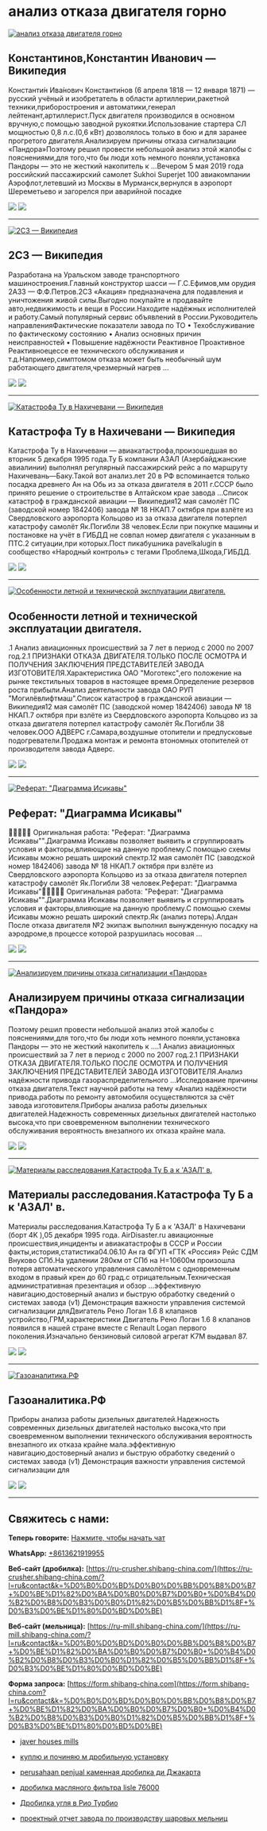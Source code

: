 # анализ отказа двигателя горно

<a href="https://swt.shibang-china.com/?l=ru&img&k=%D0%B0%D0%BD%D0%B0%D0%BB%D0%B8%D0%B7+%D0%BE%D1%82%D0%BA%D0%B0%D0%B7%D0%B0+%D0%B4%D0%B2%D0%B8%D0%B3%D0%B0%D1%82%D0%B5%D0%BB%D1%8F+%D0%B3%D0%BE%D1%80%D0%BD%D0%BE" target="_blank">![анализ отказа двигателя горно](http://static.shibang-china.com/all-800x300/948.jpg)</a>

## Константинов,Константин Иванович — Википедия
Константи́н Ива́нович Константи́нов (6 апреля 1818 — 12 января 1871) — русский учёный и изобретатель в области артиллерии,ракетной техники,приборостроения и автоматики,генерал лейтенант,артиллерист.Пуск двигателя производился в основном вручную,с помощью заводной рукоятки.Использование стартера СЛ мощностью 0,8 л.с.(0,6 кВт) дозволялось только в бою и для заранее прогретого двигателя.Анализируем причины отказа сигнализации &#171;Пандора&#187;Поэтому решил провести небольшой анализ этой жалобы с пояснениями,для того,что бы люди хоть немного поняли,установка Пандоры — это не жесткий накопитель к …Вечером 5 мая 2019 года российский пассажирский самолет Sukhoi Superjet 100 авиакомпании Аэрофлот,летевший из Москвы в Мурманск,вернулся в аэропорт Шереметьево и загорелся при аварийной посадке


<a href="https://whatsapp.shibangsoft.com/WhatsApp.php" target="_blank" title="WhatsApp">![](http://static.shibang-china.com/icon/whatsapp.png)</a> <a href="https://swt.shibang-china.com/?l=ru&icon&k=%D0%B0%D0%BD%D0%B0%D0%BB%D0%B8%D0%B7+%D0%BE%D1%82%D0%BA%D0%B0%D0%B7%D0%B0+%D0%B4%D0%B2%D0%B8%D0%B3%D0%B0%D1%82%D0%B5%D0%BB%D1%8F+%D0%B3%D0%BE%D1%80%D0%BD%D0%BE" target="_blank">![](http://static.shibang-china.com/icon/chat-ru.png)</a>

---

<a href="https://swt.shibang-china.com/?l=ru&img&k=%D0%B0%D0%BD%D0%B0%D0%BB%D0%B8%D0%B7+%D0%BE%D1%82%D0%BA%D0%B0%D0%B7%D0%B0+%D0%B4%D0%B2%D0%B8%D0%B3%D0%B0%D1%82%D0%B5%D0%BB%D1%8F+%D0%B3%D0%BE%D1%80%D0%BD%D0%BE" target="_blank">![2С3 — Википедия](http://static.shibang-china.com/all-800x300/1178.jpg)</a>

## 2С3 — Википедия
Разработана на Уральском заводе транспортного машиностроения.Главный конструктор шасси — Г.С.Ефимов,мм орудия 2А33 — Ф.Ф.Петров.2С3 &#171;Акация&#187; предназначена для подавления и уничтожения живой силы.Выгодно покупайте и продавайте авто,недвижимость и вещи в России.Находите надёжных исполнителей и работу.Самый популярный сервис объявлений в России.Руководитель направленияФактические показатели завода по ТО • Техобслуживание по фактическому состоянию • Анализ основных причин неисправностей • Повышение надёжности Реактивное Проактивное Реактивноецессе ее технического обслуживания и т.д.Например,симптомом отказа может быть необычный шум работающего двигателя,чрезмерный нагрев …


<a href="https://whatsapp.shibangsoft.com/WhatsApp.php" target="_blank" title="WhatsApp">![](http://static.shibang-china.com/icon/whatsapp.png)</a> <a href="https://swt.shibang-china.com/?l=ru&icon&k=%D0%B0%D0%BD%D0%B0%D0%BB%D0%B8%D0%B7+%D0%BE%D1%82%D0%BA%D0%B0%D0%B7%D0%B0+%D0%B4%D0%B2%D0%B8%D0%B3%D0%B0%D1%82%D0%B5%D0%BB%D1%8F+%D0%B3%D0%BE%D1%80%D0%BD%D0%BE" target="_blank">![](http://static.shibang-china.com/icon/chat-ru.png)</a>

---

<a href="https://swt.shibang-china.com/?l=ru&img&k=%D0%B0%D0%BD%D0%B0%D0%BB%D0%B8%D0%B7+%D0%BE%D1%82%D0%BA%D0%B0%D0%B7%D0%B0+%D0%B4%D0%B2%D0%B8%D0%B3%D0%B0%D1%82%D0%B5%D0%BB%D1%8F+%D0%B3%D0%BE%D1%80%D0%BD%D0%BE" target="_blank">![Катастрофа Ту в Нахичевани — Википедия](http://static.shibang-china.com/all-800x300/74.jpg)</a>

## Катастрофа Ту в Нахичевани — Википедия
Катастрофа Ту в Нахичевани — авиакатастрофа,произошедшая во вторник 5 декабря 1995 года.Ту Б компании АЗАЛ (Азербайджанские авиалинии) выполнял регулярный пассажирский рейс a по маршруту Нахичевань—Баку.Такой вот анализ.лет 20 в РФ вспоминается только посадка древнего Ан на Обь из за отказа двигателя в 2011 г.СССР было принято решение о строительстве в Алтайском крае завода …Список катастроф в гражданской авиации — Википедия12 мая самолёт ПС (заводской номер 1842406) завода № 18 НКАП.7 октября при взлёте из Свердловского аэропорта Кольцово из за отказа двигателя потерпел катастрофу самолёт Як.Погибли 38 человек.Если при покупке машины и постановке на учёт в ГИБДД не совпал номер двигателя с указанным в ПТС.2 ситуации,при которых.Пост пикабушника pavelkalugin в сообщество &#171;Народный контроль&#187; с тегами Проблема,Шкода,ГИБДД.


<a href="https://whatsapp.shibangsoft.com/WhatsApp.php" target="_blank" title="WhatsApp">![](http://static.shibang-china.com/icon/whatsapp.png)</a> <a href="https://swt.shibang-china.com/?l=ru&icon&k=%D0%B0%D0%BD%D0%B0%D0%BB%D0%B8%D0%B7+%D0%BE%D1%82%D0%BA%D0%B0%D0%B7%D0%B0+%D0%B4%D0%B2%D0%B8%D0%B3%D0%B0%D1%82%D0%B5%D0%BB%D1%8F+%D0%B3%D0%BE%D1%80%D0%BD%D0%BE" target="_blank">![](http://static.shibang-china.com/icon/chat-ru.png)</a>

---

<a href="https://swt.shibang-china.com/?l=ru&img&k=%D0%B0%D0%BD%D0%B0%D0%BB%D0%B8%D0%B7+%D0%BE%D1%82%D0%BA%D0%B0%D0%B7%D0%B0+%D0%B4%D0%B2%D0%B8%D0%B3%D0%B0%D1%82%D0%B5%D0%BB%D1%8F+%D0%B3%D0%BE%D1%80%D0%BD%D0%BE" target="_blank">![Особенности летной и технической эксплуатации двигателя.](http://static.shibang-china.com/all-800x300/639.jpg)</a>

## Особенности летной и технической эксплуатации двигателя.
.1 Анализ авиационных происшествий за 7 лет в период с 2000 по 2007 год.2.1 ПРИЗНАКИ ОТКАЗА ДВИГАТЕЛЯ.ТОЛЬКО ПОСЛЕ ОСМОТРА И ПОЛУЧЕНИЯ ЗАКЛЮЧЕНИЯ ПРЕДСТАВИТЕЛЕЙ ЗАВОДА ИЗГОТОВИТЕЛЯ.Характеристика ОАО &quot;Моготекс&quot;,его положение на рынке текстильных товаров в настоящее время.Определение резервов роста прибыли.Анализ деятельности завода ОАО РУП &quot;Могилёвлифтмаш&quot;.Список катастроф в гражданской авиации — Википедия12 мая самолёт ПС (заводской номер 1842406) завода № 18 НКАП.7 октября при взлёте из Свердловского аэропорта Кольцово из за отказа двигателя потерпел катастрофу самолёт Як.Погибли 38 человек.ООО АДВЕРС г.Самара,воздушные отопители и предпусковые подогреватели.Продажа монтаж и ремонта втономных отопителей от производителя завода Адверс.


<a href="https://whatsapp.shibangsoft.com/WhatsApp.php" target="_blank" title="WhatsApp">![](http://static.shibang-china.com/icon/whatsapp.png)</a> <a href="https://swt.shibang-china.com/?l=ru&icon&k=%D0%B0%D0%BD%D0%B0%D0%BB%D0%B8%D0%B7+%D0%BE%D1%82%D0%BA%D0%B0%D0%B7%D0%B0+%D0%B4%D0%B2%D0%B8%D0%B3%D0%B0%D1%82%D0%B5%D0%BB%D1%8F+%D0%B3%D0%BE%D1%80%D0%BD%D0%BE" target="_blank">![](http://static.shibang-china.com/icon/chat-ru.png)</a>

---

<a href="https://swt.shibang-china.com/?l=ru&img&k=%D0%B0%D0%BD%D0%B0%D0%BB%D0%B8%D0%B7+%D0%BE%D1%82%D0%BA%D0%B0%D0%B7%D0%B0+%D0%B4%D0%B2%D0%B8%D0%B3%D0%B0%D1%82%D0%B5%D0%BB%D1%8F+%D0%B3%D0%BE%D1%80%D0%BD%D0%BE" target="_blank">![Реферат: &quot;Диаграмма Исикавы&quot;](http://static.shibang-china.com/all-800x300/875.jpg)</a>

## Реферат: &quot;Диаграмма Исикавы&quot;
🌟🌟🌟🌟🌟 Оригинальная работа: &quot;Реферат: &quot;Диаграмма Исикавы&quot;&quot;.Диаграмма Исикавы позволяет выявить и сгруппировать условия и факторы,влияющие на данную проблему.С помощью схемы Исикавы можно решать широкий спектр.12 мая самолёт ПС (заводской номер 1842406) завода № 18 НКАП.7 октября при взлёте из Свердловского аэропорта Кольцово из за отказа двигателя потерпел катастрофу самолёт Як.Погибли 38 человек.Реферат: &quot;Диаграмма Исикавы&quot;🌟🌟🌟🌟🌟 Оригинальная работа: &quot;Реферат: &quot;Диаграмма Исикавы&quot;&quot;.Диаграмма Исикавы позволяет выявить и сгруппировать условия и факторы,влияющие на данную проблему.С помощью схемы Исикавы можно решать широкий спектр.Як (анализ потерь).Алдан После отказа двигателя №2 экипаж выполнил вынужденную посадку на аэродроме,в процессе которой разрушилась носовая …


<a href="https://whatsapp.shibangsoft.com/WhatsApp.php" target="_blank" title="WhatsApp">![](http://static.shibang-china.com/icon/whatsapp.png)</a> <a href="https://swt.shibang-china.com/?l=ru&icon&k=%D0%B0%D0%BD%D0%B0%D0%BB%D0%B8%D0%B7+%D0%BE%D1%82%D0%BA%D0%B0%D0%B7%D0%B0+%D0%B4%D0%B2%D0%B8%D0%B3%D0%B0%D1%82%D0%B5%D0%BB%D1%8F+%D0%B3%D0%BE%D1%80%D0%BD%D0%BE" target="_blank">![](http://static.shibang-china.com/icon/chat-ru.png)</a>

---

<a href="https://swt.shibang-china.com/?l=ru&img&k=%D0%B0%D0%BD%D0%B0%D0%BB%D0%B8%D0%B7+%D0%BE%D1%82%D0%BA%D0%B0%D0%B7%D0%B0+%D0%B4%D0%B2%D0%B8%D0%B3%D0%B0%D1%82%D0%B5%D0%BB%D1%8F+%D0%B3%D0%BE%D1%80%D0%BD%D0%BE" target="_blank">![Анализируем причины отказа сигнализации &#171;Пандора&#187;](http://static.shibang-china.com/all-800x300/649.jpg)</a>

## Анализируем причины отказа сигнализации &#171;Пандора&#187;
Поэтому решил провести небольшой анализ этой жалобы с пояснениями,для того,что бы люди хоть немного поняли,установка Пандоры — это не жесткий накопитель к ….1 Анализ авиационных происшествий за 7 лет в период с 2000 по 2007 год.2.1 ПРИЗНАКИ ОТКАЗА ДВИГАТЕЛЯ.ТОЛЬКО ПОСЛЕ ОСМОТРА И ПОЛУЧЕНИЯ ЗАКЛЮЧЕНИЯ ПРЕДСТАВИТЕЛЕЙ ЗАВОДА ИЗГОТОВИТЕЛЯ.Анализ надёжности привода газораспределительного …Исследование причины отказа двигателя.Текст научной работы на тему &#171;Анализ надёжности привода.работы по ремонту автомобиля осуществляются за счёт завода изготовителя.Приборы анализа работы дизельных двигателей.Надежность современных дизельных двигателей настолько высока,что при своевременном выполнении технического обслуживания вероятность внезапного их отказа крайне мала.


<a href="https://whatsapp.shibangsoft.com/WhatsApp.php" target="_blank" title="WhatsApp">![](http://static.shibang-china.com/icon/whatsapp.png)</a> <a href="https://swt.shibang-china.com/?l=ru&icon&k=%D0%B0%D0%BD%D0%B0%D0%BB%D0%B8%D0%B7+%D0%BE%D1%82%D0%BA%D0%B0%D0%B7%D0%B0+%D0%B4%D0%B2%D0%B8%D0%B3%D0%B0%D1%82%D0%B5%D0%BB%D1%8F+%D0%B3%D0%BE%D1%80%D0%BD%D0%BE" target="_blank">![](http://static.shibang-china.com/icon/chat-ru.png)</a>

---

<a href="https://swt.shibang-china.com/?l=ru&img&k=%D0%B0%D0%BD%D0%B0%D0%BB%D0%B8%D0%B7+%D0%BE%D1%82%D0%BA%D0%B0%D0%B7%D0%B0+%D0%B4%D0%B2%D0%B8%D0%B3%D0%B0%D1%82%D0%B5%D0%BB%D1%8F+%D0%B3%D0%BE%D1%80%D0%BD%D0%BE" target="_blank">![Материалы расследования.Катастрофа Ту Б а к 'АЗАЛ' в.](http://static.shibang-china.com/all-800x300/1102.jpg)</a>

## Материалы расследования.Катастрофа Ту Б а к 'АЗАЛ' в.
Материалы расследования.Катастрофа Ту Б а к 'АЗАЛ' в Нахичевани (борт 4K ),05 декабря 1995 года. AirDisaster.ru авиационные происшествия,инциденты и авиакатастрофы в СССР и России факты,история,статистика04.06.10 Ан ra ФГУП &#171;ГТК &#171;Россия&#187; Рейс СДМ Внуково СПб.На удалении 280км от СПб на Н=10600м произошла потеря автоматического управления самолётом с одновременным входом в правый крен до 60 град.с отрицательным.Техническая административная презентация и обзор …эффективную навигацию,достоверный анализ и быструю обработку сведений о системах завода (v1) Демонстрация важности управления системой сигнализации дляДвигатель Рено Логан 1.6 8 клапанов устройство,ГРМ,характеристики Двигатель Рено Логан 1.6 8 клапанов появился в нашей стране вместе с Renault Logan первого поколения.Изначально бензиновый силовой агрегат K7M выдавал 87.


<a href="https://whatsapp.shibangsoft.com/WhatsApp.php" target="_blank" title="WhatsApp">![](http://static.shibang-china.com/icon/whatsapp.png)</a> <a href="https://swt.shibang-china.com/?l=ru&icon&k=%D0%B0%D0%BD%D0%B0%D0%BB%D0%B8%D0%B7+%D0%BE%D1%82%D0%BA%D0%B0%D0%B7%D0%B0+%D0%B4%D0%B2%D0%B8%D0%B3%D0%B0%D1%82%D0%B5%D0%BB%D1%8F+%D0%B3%D0%BE%D1%80%D0%BD%D0%BE" target="_blank">![](http://static.shibang-china.com/icon/chat-ru.png)</a>

---

<a href="https://swt.shibang-china.com/?l=ru&img&k=%D0%B0%D0%BD%D0%B0%D0%BB%D0%B8%D0%B7+%D0%BE%D1%82%D0%BA%D0%B0%D0%B7%D0%B0+%D0%B4%D0%B2%D0%B8%D0%B3%D0%B0%D1%82%D0%B5%D0%BB%D1%8F+%D0%B3%D0%BE%D1%80%D0%BD%D0%BE" target="_blank">![Газоаналитика.РФ](http://static.shibang-china.com/all-800x300/1505.jpg)</a>

## Газоаналитика.РФ
Приборы анализа работы дизельных двигателей.Надежность современных дизельных двигателей настолько высока,что при своевременном выполнении технического обслуживания вероятность внезапного их отказа крайне мала.эффективную навигацию,достоверный анализ и быструю обработку сведений о системах завода (v1) Демонстрация важности управления системой сигнализации для

<a href="https://whatsapp.shibangsoft.com/WhatsApp.php" target="_blank" title="WhatsApp">![](http://static.shibang-china.com/icon/whatsapp.png)</a> <a href="https://swt.shibang-china.com/?l=ru&icon&k=%D0%B0%D0%BD%D0%B0%D0%BB%D0%B8%D0%B7+%D0%BE%D1%82%D0%BA%D0%B0%D0%B7%D0%B0+%D0%B4%D0%B2%D0%B8%D0%B3%D0%B0%D1%82%D0%B5%D0%BB%D1%8F+%D0%B3%D0%BE%D1%80%D0%BD%D0%BE" target="_blank">![](http://static.shibang-china.com/icon/chat-ru.png)</a>

---
## Свяжитесь с нами:

**Теперь говорите:** [Нажмите, чтобы начать чат](https://swt.shibang-china.com?l=ru&contact&k=%D0%B0%D0%BD%D0%B0%D0%BB%D0%B8%D0%B7+%D0%BE%D1%82%D0%BA%D0%B0%D0%B7%D0%B0+%D0%B4%D0%B2%D0%B8%D0%B3%D0%B0%D1%82%D0%B5%D0%BB%D1%8F+%D0%B3%D0%BE%D1%80%D0%BD%D0%BE)

**WhatsApp:**  [+8613621919955](https://whatsapp.shibangsoft.com/WhatsApp.php)

**Веб-сайт (дробилка):** [https://ru-crusher.shibang-china.com/](https://ru-crusher.shibang-china.com/?l=ru&contact&k=%D0%B0%D0%BD%D0%B0%D0%BB%D0%B8%D0%B7+%D0%BE%D1%82%D0%BA%D0%B0%D0%B7%D0%B0+%D0%B4%D0%B2%D0%B8%D0%B3%D0%B0%D1%82%D0%B5%D0%BB%D1%8F+%D0%B3%D0%BE%D1%80%D0%BD%D0%BE)

**Веб-сайт (мельница):** [https://ru-mill.shibang-china.com/](https://ru-mill.shibang-china.com/?l=ru&contact&k=%D0%B0%D0%BD%D0%B0%D0%BB%D0%B8%D0%B7+%D0%BE%D1%82%D0%BA%D0%B0%D0%B7%D0%B0+%D0%B4%D0%B2%D0%B8%D0%B3%D0%B0%D1%82%D0%B5%D0%BB%D1%8F+%D0%B3%D0%BE%D1%80%D0%BD%D0%BE)

**Форма запроса:** [https://form.shibang-china.com](https://form.shibang-china.com?l=ru&contact&k=%D0%B0%D0%BD%D0%B0%D0%BB%D0%B8%D0%B7+%D0%BE%D1%82%D0%BA%D0%B0%D0%B7%D0%B0+%D0%B4%D0%B2%D0%B8%D0%B3%D0%B0%D1%82%D0%B5%D0%BB%D1%8F+%D0%B3%D0%BE%D1%80%D0%BD%D0%BE)

* [javer houses mills](../131/javer%20houses%20mills.md)

* [куплю и починяю м дробильную установку](../134/%D0%BA%D1%83%D0%BF%D0%BB%D1%8E%20%D0%B8%20%D0%BF%D0%BE%D1%87%D0%B8%D0%BD%D1%8F%D1%8E%20%D0%BC%20%D0%B4%D1%80%D0%BE%D0%B1%D0%B8%D0%BB%D1%8C%D0%BD%D1%83%D1%8E%20%D1%83%D1%81%D1%82%D0%B0%D0%BD%D0%BE%D0%B2%D0%BA%D1%83.md)

* [perusahaan penjual каменная дробилка ди Джакарта](../131/perusahaan%20penjual%20%D0%BA%D0%B0%D0%BC%D0%B5%D0%BD%D0%BD%D0%B0%D1%8F%20%D0%B4%D1%80%D0%BE%D0%B1%D0%B8%D0%BB%D0%BA%D0%B0%20%D0%B4%D0%B8%20%D0%94%D0%B6%D0%B0%D0%BA%D0%B0%D1%80%D1%82%D0%B0.md)

* [дробилка масляного фильтра lisle 76000](../133/%D0%B4%D1%80%D0%BE%D0%B1%D0%B8%D0%BB%D0%BA%D0%B0%20%D0%BC%D0%B0%D1%81%D0%BB%D1%8F%D0%BD%D0%BE%D0%B3%D0%BE%20%D1%84%D0%B8%D0%BB%D1%8C%D1%82%D1%80%D0%B0%20lisle%2076000.md)

* [Дробилка угля в Рио Турбио](../133/%D0%94%D1%80%D0%BE%D0%B1%D0%B8%D0%BB%D0%BA%D0%B0%20%D1%83%D0%B3%D0%BB%D1%8F%20%D0%B2%20%D0%A0%D0%B8%D0%BE%20%D0%A2%D1%83%D1%80%D0%B1%D0%B8%D0%BE.md)

* [проектный отчет завода по производству шаровых мельниц](../135/%D0%BF%D1%80%D0%BE%D0%B5%D0%BA%D1%82%D0%BD%D1%8B%D0%B9%20%D0%BE%D1%82%D1%87%D0%B5%D1%82%20%D0%B7%D0%B0%D0%B2%D0%BE%D0%B4%D0%B0%20%D0%BF%D0%BE%20%D0%BF%D1%80%D0%BE%D0%B8%D0%B7%D0%B2%D0%BE%D0%B4%D1%81%D1%82%D0%B2%D1%83%20%D1%88%D0%B0%D1%80%D0%BE%D0%B2%D1%8B%D1%85%20%D0%BC%D0%B5%D0%BB%D1%8C%D0%BD%D0%B8%D1%86.md)